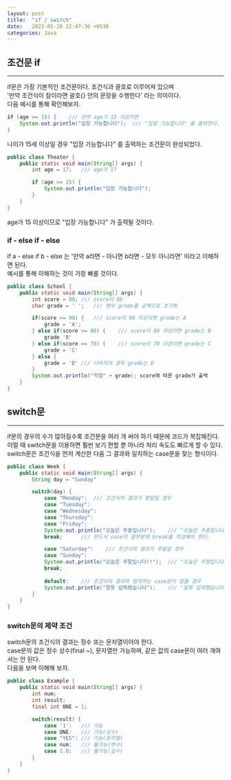 ```yaml
---
layout: post
title:  "if / switch"
date:   2022-05-28 22:47:36 +0530
categories: Java
---
```

## 조건문 if
***
if문은 가장 기본적인 조건문이다. 조건식과 괄호로 이루어져 있으며    
'만약 조건식이 참이라면 괄호{} 안의 문장을 수행한다' 라는 의미이다.   
다음 예시를 통해 확인해보자.

```java
if (age >= 15) {    /// 만약 age가 15 이상이면
    System.out.println("입장 가능합니다");  /// "입장 가능합니다" 를 출력한다.
}
```
나이가 15세 이상일 경우 "입장 가능합니다" 를 출력하는 조건문이 완성되었다.   

```java
public class Theater {
    public static void main(String[] args) {
        int age = 17;   /// age가 17

        if (age >= 15) {   
            System.out.println("입장 가능합니다");  
        }
    }
}
```
age가 15 이상이므로 "입장 가능합니다" 가 출력될 것이다.   

### if - else if - else
if a - else if b - else 는 '만약 a라면 - 아니면 b라면 -  모두 아니라면' 이라고 이해하면 된다.   
예시를 통해 이해하는 것이 가장 빠를 것이다.
```java
public class School {
    public static void main(String[] args) {
        int score = 88; /// score이 88
        char grade = ' ';   /// 변수 grade를 공백으로 초기화

        if(score >= 90) {   /// score이 90 이상이면 grade는 A
            grade = 'A';
        } else if(score >= 80) {    /// score이 80 이상이면 grade는 B
            grade 'B'
        } else if(score >= 70) {    /// score이 70 이상이면 grade는 C
            grade = 'C'
        } else {
            grade = 'D' /// 나머지의 경우 grade는 D
        }
        System.out.println("학점" + grade); score에 따른 grade가 출력
    }
}   
```    
## switch문
***
if문의 경우의 수가 많아질수록 조건문을 여러 개 써야 하기 때문에 코드가 복잡해진다.  
이럴 때 switch문을 이용하면 훨씬 보기 편할 뿐 아니라 처리 속도도 빠르게 할 수 있다.   
switch문은 조건식을 먼저 계산한 다음 그 결과와 일치하는 case문을 찾는 형식이다. 
```java
public class Week {
    public static void main(String[] args) {
        String day = "Sunday"   

        switch(day) { 
            case "Monday":  /// 조건식의 결과가 평일일 경우
            case "Tuesday":
            case "Wednesday":
            case "Thursday":
            case "Friday":
            System.out.println("오늘은 주중입니다");    /// "오늘은 주중입니다"를 출력한다.
            break;      /// 반드시 case의 끝부분에 break를 작성해야 한다.

            case "Saturday":    /// 조건식의 결과가 주말일 경우
            case "Sunday":
            System.out.println("오늘은 주말입니다!!");  /// "오늘은 주말입니다" 를 출력한다.
            break;
            
            default:    /// 조건식의 결과와 일치하는 case문이 없을 경우
            System.out.println("잘못 입력했습니다");    /// "잘못 입력했습니다" 를 출력한다.
        }
    }
}
```
   
### switch문의 제약 조건
switch문의 조건식의 결과는 정수 또는 문자열이어야 한다.   
case문의 값은 정수 상수(final ~), 문자열만 가능하며, 같은 값의 case문이 여러 개여서는 안 된다.   
다음을 보며 이해해 보자.

```java
public class Example {
    public static void main(String[] args) {
        int num;
        int result;
        final int ONE = 1;

        switch(result) {
            case '1':   /// 가능
            case ONE:   /// 가능(상수)
            case "YES": /// 가능(문자열)
            case num:   /// 불가능(변수)
            case 1.0:   /// 불가능(실수)
        }
    }
}
```
